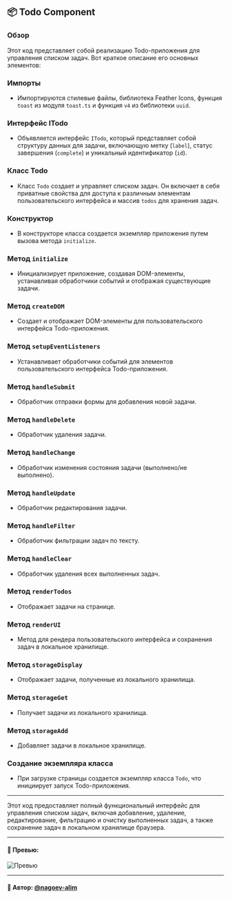 ## 📦 Todo Component

### Обзор
Этот код представляет собой реализацию Todo-приложения для управления списком задач. Вот краткое описание его основных элементов:

### Импорты

- Импортируются стилевые файлы, библиотека Feather Icons, функция `toast` из модуля `toast.ts` и функция `v4` из библиотеки `uuid`.

### Интерфейс ITodo

- Объявляется интерфейс `ITodo`, который представляет собой структуру данных для задачи, включающую метку (`label`), статус завершения (`complete`) и уникальный идентификатор (`id`).

### Класс Todo

- Класс `Todo` создает и управляет списком задач. Он включает в себя приватные свойства для доступа к различным элементам пользовательского интерфейса и массив `todos` для хранения задач.

### Конструктор

- В конструкторе класса создается экземпляр приложения путем вызова метода `initialize`.

### Метод `initialize`

- Инициализирует приложение, создавая DOM-элементы, устанавливая обработчики событий и отображая существующие задачи.

### Метод `createDOM`

- Создает и отображает DOM-элементы для пользовательского интерфейса Todo-приложения.

### Метод `setupEventListeners`

- Устанавливает обработчики событий для элементов пользовательского интерфейса Todo-приложения.

### Метод `handleSubmit`

- Обработчик отправки формы для добавления новой задачи.

### Метод `handleDelete`

- Обработчик удаления задачи.

### Метод `handleChange`

- Обработчик изменения состояния задачи (выполнено/не выполнено).

### Метод `handleUpdate`

- Обработчик редактирования задачи.

### Метод `handleFilter`

- Обработчик фильтрации задач по тексту.

### Метод `handleClear`

- Обработчик удаления всех выполненных задач.

### Метод `renderTodos`

- Отображает задачи на странице.

### Метод `renderUI`

- Метод для рендера пользовательского интерфейса и сохранения задач в локальное хранилище.

### Метод `storageDisplay`

- Отображает задачи, полученные из локального хранилища.

### Метод `storageGet`

- Получает задачи из локального хранилища.

### Метод `storageAdd`

- Добавляет задачи в локальное хранилище.

### Создание экземпляра класса

- При загрузке страницы создается экземпляр класса `Todo`, что инициирует запуск Todo-приложения.

---

Этот код предоставляет полный функциональный интерфейс для управления списком задач, включая добавление, удаление, редактирование, фильтрацию и очистку выполненных задач, а также сохранение задач в локальном хранилище браузера.

---

#### 🌄 Превью:

![Превью](https://lh3.googleusercontent.com/drive-viewer/AITFw-z8j5G_8gzVVGlLsQ0mJu7ee82askX8nU-OgIGay2qI2oHCqvJiTvrptFKlftEso6PuaLLhFjizvkKvC9UM-dOg7LvBcw=s1600)


-----

#### 🙌 Автор: [@nagoev-alim](https://github.com/nagoev-alim)

